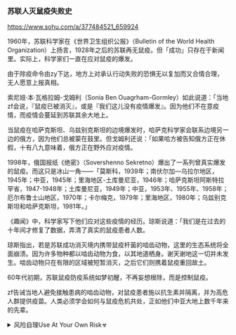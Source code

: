### 苏联人灭鼠疫失败史
https://www.sohu.com/a/377484521_659924

1960年，苏联科学家在《世界卫生组织公报》（Bulletin of the World Health Organization）上扬言，1928年之后的苏联再无鼠疫。但「成功」只存在于新闻里。实际上，科学家们一直在应对鼠疫的爆发。

由于除疫命令由zy下达，地方上对承认行动失败的恐惧无以复加而又合情合理，无人愿意上报真相。

索尼娅·本·瓦格拉姆-戈姆利（Sonia Ben Ouagrham-Gormley）如此说道：「当地zf会说，『鼠疫已被消灭』，或是『我们这儿没有疫情爆发』。因为他们不在意疫情，而疫情会蔓延到苏联其余大地上。

当鼠疫在哈萨克斯坦、乌兹别克斯坦的边境爆发时，哈萨克科学家会联系边境另一边的俄方，因为他们总被蒙在鼓里。但戈姆利还说：「如果哈方被告知俄方正在休假，十有八九意味着，俄方正在野外应对疫情。

1998年，俄国报纸《绝密》（Sovershenno Sekretno）爆出了一系列曾真实爆发的鼠疫。而这只是冰山一角——「莫斯科，1939年；南伏尔加—乌拉尔地区，1945年；中亚，1945年；里海地区-土库曼尼亚，1946年；哈萨克斯坦阿斯特拉罕省，1947-1948年；土库曼尼亚，1949年；中亚，1953年、1955年、1958年；厄尔布鲁士山地区，1970年；卡尔梅克，1979年；里海地区，1980年；乌兹别克斯坦和哈萨克斯坦，1981年。」

《趣闻》中，科学家写下他们应对这些疫情的经历。琼斯说道：「我们是在过去的十年间才修复了数据，弄清了真实的鼠疫患者人数。

琼斯指出，若是苏联成功消灭境内携带鼠疫杆菌的啮齿动物，这里的生态系统将全面崩溃。因为许多物种都以啮齿动物为食，以其地道栖身。谢天谢地这一切并未发生。啮齿动物只在有限的区域被短暂消灭，之后它们则携着鼠疫重回故土。

60年代初期，苏联鼠疫防疫系统如梦初醒，不再妄想根除，而是控制鼠疫。

zf告诫当地人避免接触患病的啮齿动物，对鼠疫患者施以抗生素并隔离，并为高危人群提供疫苗。人类必须学会如何与鼠疫危机共处，正如他们中亚大地上数千年来的先辈。

<details><summary>风险自理Use At Your Own Risk☣</summary>


</details>
